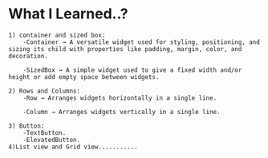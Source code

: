# What I Learned..?
    1) container and sized box:
        -Container → A versatile widget used for styling, positioning, and sizing its child with properties like padding, margin, color, and decoration.

        -SizedBox → A simple widget used to give a fixed width and/or height or add empty space between widgets.
    
    2) Rows and Columns:
        -Row → Arranges widgets horizontally in a single line.

        -Column → Arranges widgets vertically in a single line.
    
    3) Button:
        -TextButton.
        -ElevatedButton.
    4)List view and Grid view...........